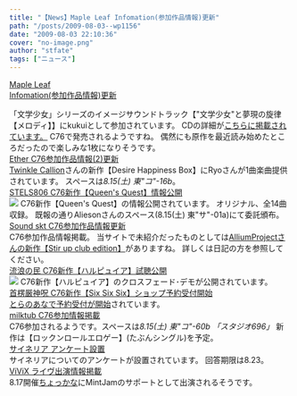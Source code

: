 ```yaml
---
title: "【News】Maple Leaf Infomation(参加作品情報)更新"
path: "/posts/2009-08-03--wp1156"
date: "2009-08-03 22:10:36"
cover: "no-image.png"
author: "stfate"
tags: ["ニュース"]
---
```


<style type="text/css">
<!--
p {white-space: pre-wrap};
-->
</style>

<a  href="http://shimotsukin.com/" target="_blank">Maple Leaf Infomation(参加作品情報)更新</a>
<div >「文学少女」シリーズのイメージサウンドトラック【"文学少女"と夢現の旋律【メロディ】】にkukuiとして参加されています。
CDの詳細が<a href="http://www.enterbrain.co.jp/fb/pc/11news/11news.html" target="_blank">こちらに掲載されています。</a>
C76で発売されるようですね。
偶然にも原作を最近読み始めたところだったので楽しみな1枚になりそうです。</div>
<a  href="http://www.ether-music.com/" target="_blank">Ether C76参加作品情報(2)更新</a>
<div ><a href="http://twinklecallion.web.fc2.com/index.html" target="_blank">Twinkle Callion</a>さんの新作【Desire Happiness Box】にRyoさんが1曲楽曲提供されています。
スペースは<em>8.15(土) 東"コ"-16b</em>。</div>
<a  href="http://www.stels806.com/" target="_blank">STELS806 C76新作【Queen's Quest】情報公開</a>
<div ><a href="http://www.stels806.com/" target="_blank"><img src="http://www.stels806.com/stels806/release/bn_big.jpg"></a>
C76新作【Queen's Quest】の情報公開されています。
オリジナル、全14曲収録。
既報の通りAliesonさんのスペース(8.15(土) 東"サ"-01a)にて委託頒布。</div>
<a  href="http://tuutenn.s66.xrea.com/" target="_blank">Sound skt C76参加作品情報更新</a>
<div >C76参加作品情報掲載。
当サイトで未紹介だったものとしては<a href="http://www.compllege.com/allium/" target="_blank">AlliumProjectさんの新作【Stir up club edition】</a>がありますね。
詳しくは日記の方を参照してください。</div>
<a  href="http://www5.ocn.ne.jp/~rulotami/harpy/index.html" target="_blank">流浪の民 C76新作【ハルピュイア】試聴公開</a>
<div ><a href="http://www5.ocn.ne.jp/~rulotami/harpy/index.html" target="_blank"><img src="http://www5.ocn.ne.jp/~rulotami/harpy/harpy-bana01.jpg"></a>
C76新作【ハルピュイア】のクロスフェード･デモが公開されています。</div>
<a  href="http://www.human-bbq.com/" target="_blank">首楞厳神呪 C76新作【Six Six Six】ショップ予約受付開始</a>
<div ><a href="http://www.toranoana.jp/mailorder/article/04/0010/18/78/040010187885.html" target="_blank">とらのあなで予約受付が開始</a>されています。</div>
<a  href="http://www.milktub.com/" target="_blank">milktub C76参加情報掲載</a>
<div >C76参加されるようです。スペースは<em>8.15(土) 東"コ"-60b 「スタジオ696」</em>
新作は【ロックンロールエロゲー】(たぶんシングル)を予定。</div>
<a  href="http://cineraria-tfs.net/" target="_blank">サイネリア アンケート設置</a>
<div >サイネリアについてのアンケートが設置されています。
回答期限は8.23。</div>
<a  href="http://www.vivix.info/" target="_blank">ViViX ライヴ出演情報掲載</a>
<div >8.17開催<a href="http://chokkana.com/" target="_blank">ちょっかな</a>にMintJamのサポートとして出演されるそうです。</div>
